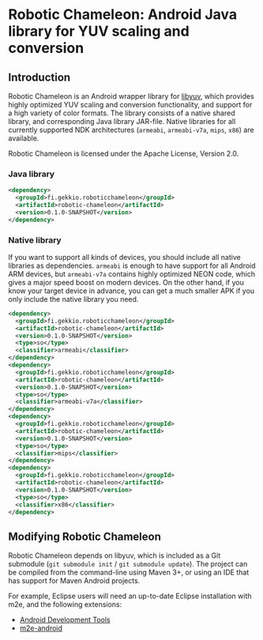 Robotic Chameleon: Android Java library for YUV scaling and conversion
======================================================================

## Introduction
Robotic Chameleon is an Android wrapper library for [libyuv](http://code.google.com/p/libyuv/), which provides highly optimized YUV scaling and conversion functionality, and support for a high variety of color formats.
The library consists of a native shared library, and corresponding Java library JAR-file. Native libraries for all currently supported NDK architectures (`armeabi`, `armeabi-v7a`, `mips`, `x86`) are available.

Robotic Chameleon is licensed under the Apache License, Version 2.0.

### Java library

```xml
<dependency>
  <groupId>fi.gekkio.roboticchameleon</groupId>
  <artifactId>robotic-chameleon</artifactId>
  <version>0.1.0-SNAPSHOT</version>
</dependency>
```

### Native library

If you want to support all kinds of devices, you should include all native libraries as dependencies. `armeabi` is enough to have support for all Android ARM devices, but `armeabi-v7a` contains highly optimized NEON code, which gives a major speed boost on modern devices. On the other hand, if you know your target device in advance, you can get a much smaller APK if you only include the native library you need.

```xml
<dependency>
  <groupId>fi.gekkio.roboticchameleon</groupId>
  <artifactId>robotic-chameleon</artifactId>
  <version>0.1.0-SNAPSHOT</version>
  <type>so</type>
  <classifier>armeabi</classifier>
</dependency>
<dependency>
  <groupId>fi.gekkio.roboticchameleon</groupId>
  <artifactId>robotic-chameleon</artifactId>
  <version>0.1.0-SNAPSHOT</version>
  <type>so</type>
  <classifier>armeabi-v7a</classifier>
</dependency>
<dependency>
  <groupId>fi.gekkio.roboticchameleon</groupId>
  <artifactId>robotic-chameleon</artifactId>
  <version>0.1.0-SNAPSHOT</version>
  <type>so</type>
  <classifier>mips</classifier>
</dependency>
<dependency>
  <groupId>fi.gekkio.roboticchameleon</groupId>
  <artifactId>robotic-chameleon</artifactId>
  <version>0.1.0-SNAPSHOT</version>
  <type>so</type>
  <classifier>x86</classifier>
</dependency>
```

## Modifying Robotic Chameleon
Robotic Chameleon depends on libyuv, which is included as a Git submodule (`git submodule init` / `git submodule update`).
The project can be compiled from the command-line using Maven 3+, or using an IDE that has support for Maven Android projects.

For example, Eclipse users will need an up-to-date Eclipse installation with m2e, and the following extensions:

+ [Android Development Tools](http://developer.android.com/tools/sdk/eclipse-adt.html)
+ [m2e-android](http://rgladwell.github.io/m2e-android/)
